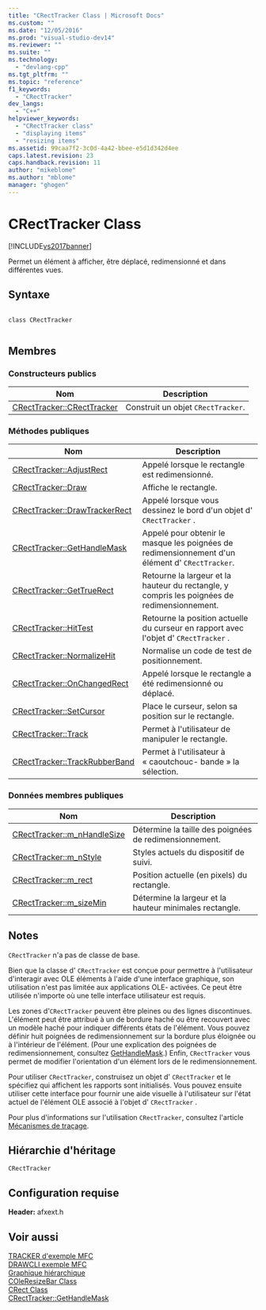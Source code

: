```yaml
---
title: "CRectTracker Class | Microsoft Docs"
ms.custom: ""
ms.date: "12/05/2016"
ms.prod: "visual-studio-dev14"
ms.reviewer: ""
ms.suite: ""
ms.technology: 
  - "devlang-cpp"
ms.tgt_pltfrm: ""
ms.topic: "reference"
f1_keywords: 
  - "CRectTracker"
dev_langs: 
  - "C++"
helpviewer_keywords: 
  - "CRectTracker class"
  - "displaying items"
  - "resizing items"
ms.assetid: 99caa7f2-3c0d-4a42-bbee-e5d1d342d4ee
caps.latest.revision: 23
caps.handback.revision: 11
author: "mikeblome"
ms.author: "mblome"
manager: "ghogen"
---
```

# CRectTracker Class
[!INCLUDE[vs2017banner](../../assembler/inline/includes/vs2017banner.md)]

Permet un élément à afficher, être déplacé, redimensionné et dans différentes vues.  
  
## Syntaxe  
  
```  
  
class CRectTracker  
  
```  
  
## Membres  
  
### Constructeurs publics  
  
|Nom|Description|  
|---------|-----------------|  
|[CRectTracker::CRectTracker](../Topic/CRectTracker::CRectTracker.md)|Construit un objet `CRectTracker`.|  
  
### Méthodes publiques  
  
|Nom|Description|  
|---------|-----------------|  
|[CRectTracker::AdjustRect](../Topic/CRectTracker::AdjustRect.md)|Appelé lorsque le rectangle est redimensionné.|  
|[CRectTracker::Draw](../Topic/CRectTracker::Draw.md)|Affiche le rectangle.|  
|[CRectTracker::DrawTrackerRect](../Topic/CRectTracker::DrawTrackerRect.md)|Appelé lorsque vous dessinez le bord d'un objet d' `CRectTracker` .|  
|[CRectTracker::GetHandleMask](../Topic/CRectTracker::GetHandleMask.md)|Appelé pour obtenir le masque les poignées de redimensionnement d'un élément d' `CRectTracker`.|  
|[CRectTracker::GetTrueRect](../Topic/CRectTracker::GetTrueRect.md)|Retourne la largeur et la hauteur du rectangle, y compris les poignées de redimensionnement.|  
|[CRectTracker::HitTest](../Topic/CRectTracker::HitTest.md)|Retourne la position actuelle du curseur en rapport avec l'objet d' `CRectTracker` .|  
|[CRectTracker::NormalizeHit](../Topic/CRectTracker::NormalizeHit.md)|Normalise un code de test de positionnement.|  
|[CRectTracker::OnChangedRect](../Topic/CRectTracker::OnChangedRect.md)|Appelé lorsque le rectangle a été redimensionné ou déplacé.|  
|[CRectTracker::SetCursor](../Topic/CRectTracker::SetCursor.md)|Place le curseur, selon sa position sur le rectangle.|  
|[CRectTracker::Track](../Topic/CRectTracker::Track.md)|Permet à l'utilisateur de manipuler le rectangle.|  
|[CRectTracker::TrackRubberBand](../Topic/CRectTracker::TrackRubberBand.md)|Permet à l'utilisateur à « caoutchouc\- bande » la sélection.|  
  
### Données membres publiques  
  
|Nom|Description|  
|---------|-----------------|  
|[CRectTracker::m\_nHandleSize](../Topic/CRectTracker::m_nHandleSize.md)|Détermine la taille des poignées de redimensionnement.|  
|[CRectTracker::m\_nStyle](../Topic/CRectTracker::m_nStyle.md)|Styles actuels du dispositif de suivi.|  
|[CRectTracker::m\_rect](../Topic/CRectTracker::m_rect.md)|Position actuelle \(en pixels\) du rectangle.|  
|[CRectTracker::m\_sizeMin](../Topic/CRectTracker::m_sizeMin.md)|Détermine la largeur et la hauteur minimales rectangle.|  
  
## Notes  
 `CRectTracker` n'a pas de classe de base.  
  
 Bien que la classe d' `CRectTracker` est conçue pour permettre à l'utilisateur d'interagir avec OLE éléments à l'aide d'une interface graphique, son utilisation n'est pas limitée aux applications OLE\- activées.  Ce peut être utilisée n'importe où une telle interface utilisateur est requis.  
  
 Les zones d'`CRectTracker` peuvent être pleines ou des lignes discontinues.  L'élément peut être attribué à un de bordure haché ou être recouvert avec un modèle haché pour indiquer différents états de l'élément.  Vous pouvez définir huit poignées de redimensionnement sur la bordure plus éloignée ou à l'intérieur de l'élément.  \(Pour une explication des poignées de redimensionnement, consultez [GetHandleMask](../Topic/CRectTracker::GetHandleMask.md).\) Enfin, `CRectTracker` vous permet de modifier l'orientation d'un élément lors de le redimensionnement.  
  
 Pour utiliser `CRectTracker`, construisez un objet d' `CRectTracker` et le spécifiez qui affichent les rapports sont initialisés.  Vous pouvez ensuite utiliser cette interface pour fournir une aide visuelle à l'utilisateur sur l'état actuel de l'élément OLE associé à l'objet d' `CRectTracker` .  
  
 Pour plus d'informations sur l'utilisation `CRectTracker`, consultez l'article [Mécanismes de traçage](../../mfc/trackers.md).  
  
## Hiérarchie d'héritage  
 `CRectTracker`  
  
## Configuration requise  
 **Header:** afxext.h  
  
## Voir aussi  
 [TRACKER d'exemple MFC](../../top/visual-cpp-samples.md)   
 [DRAWCLI exemple MFC](../../top/visual-cpp-samples.md)   
 [Graphique hiérarchique](../../mfc/hierarchy-chart.md)   
 [COleResizeBar Class](../../mfc/reference/coleresizebar-class.md)   
 [CRect Class](../../atl-mfc-shared/reference/crect-class.md)   
 [CRectTracker::GetHandleMask](../Topic/CRectTracker::GetHandleMask.md)